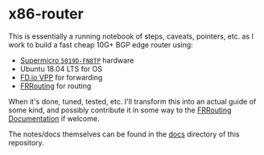 # x86-router

This is essentially a running notebook of steps, caveats, pointers, etc. as I work to build a fast cheap 10G+ BGP edge router using:

* [Supermicro `5019D-FN8TP`](https://www.supermicro.com/products/system/1u/5019/SYS-5019D-FN8TP.cfm) hardware
* Ubuntu 18.04 LTS for OS
* [FD.io VPP](https://fd.io/technology/) for forwarding
* [FRRouting](https://frrouting.org/) for routing

When it's done, tuned, tested, etc. I'll transform this into an actual guide of some kind, and possibly contribute it in some way to the [FRRouting Documentation](http://docs.frrouting.org) if welcome.

The notes/docs themselves can be found in the [docs](https://github.com/checktheroads/x86-edgerouter/tree/master/docs) directory of this repository.
